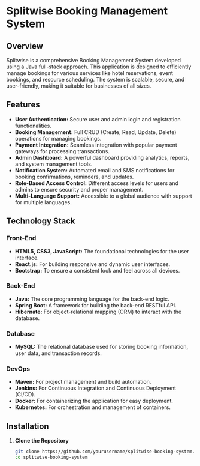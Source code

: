 # Splitwise Booking Management System

## Overview

Splitwise is a comprehensive Booking Management System developed using a Java full-stack approach. This application is designed to efficiently manage bookings for various services like hotel reservations, event bookings, and resource scheduling. The system is scalable, secure, and user-friendly, making it suitable for businesses of all sizes.

## Features

- **User Authentication:** Secure user and admin login and registration functionalities.
- **Booking Management:** Full CRUD (Create, Read, Update, Delete) operations for managing bookings.
- **Payment Integration:** Seamless integration with popular payment gateways for processing transactions.
- **Admin Dashboard:** A powerful dashboard providing analytics, reports, and system management tools.
- **Notification System:** Automated email and SMS notifications for booking confirmations, reminders, and updates.
- **Role-Based Access Control:** Different access levels for users and admins to ensure security and proper management.
- **Multi-Language Support:** Accessible to a global audience with support for multiple languages.

## Technology Stack

### Front-End
- **HTML5, CSS3, JavaScript:** The foundational technologies for the user interface.
- **React.js:** For building responsive and dynamic user interfaces.
- **Bootstrap:** To ensure a consistent look and feel across all devices.

### Back-End
- **Java:** The core programming language for the back-end logic.
- **Spring Boot:** A framework for building the back-end RESTful API.
- **Hibernate:** For object-relational mapping (ORM) to interact with the database.

### Database
- **MySQL:** The relational database used for storing booking information, user data, and transaction records.

### DevOps
- **Maven:** For project management and build automation.
- **Jenkins:** For Continuous Integration and Continuous Deployment (CI/CD).
- **Docker:** For containerizing the application for easy deployment.
- **Kubernetes:** For orchestration and management of containers.

## Installation

1. **Clone the Repository**
   ```bash
   git clone https://github.com/yourusername/splitwise-booking-system.git
   cd splitwise-booking-system
